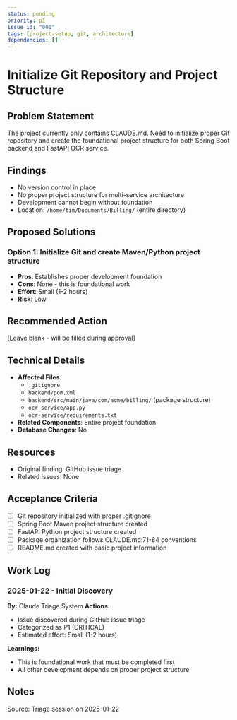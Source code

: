 ```yaml
---
status: pending
priority: p1
issue_id: "001"
tags: [project-setup, git, architecture]
dependencies: []
---
```


# Initialize Git Repository and Project Structure

## Problem Statement
The project currently only contains CLAUDE.md. Need to initialize proper Git repository and create the foundational project structure for both Spring Boot backend and FastAPI OCR service.

## Findings
- No version control in place
- No proper project structure for multi-service architecture
- Development cannot begin without foundation
- Location: `/home/tim/Documents/Billing/` (entire directory)

## Proposed Solutions

### Option 1: Initialize Git and create Maven/Python project structure
- **Pros**: Establishes proper development foundation
- **Cons**: None - this is foundational work
- **Effort**: Small (1-2 hours)
- **Risk**: Low

## Recommended Action
[Leave blank - will be filled during approval]

## Technical Details
- **Affected Files**:
  - `.gitignore`
  - `backend/pom.xml`
  - `backend/src/main/java/com/acme/billing/` (package structure)
  - `ocr-service/app.py`
  - `ocr-service/requirements.txt`
- **Related Components**: Entire project foundation
- **Database Changes**: No

## Resources
- Original finding: GitHub issue triage
- Related issues: None

## Acceptance Criteria
- [ ] Git repository initialized with proper .gitignore
- [ ] Spring Boot Maven project structure created
- [ ] FastAPI Python project structure created
- [ ] Package organization follows CLAUDE.md:71-84 conventions
- [ ] README.md created with basic project information

## Work Log

### 2025-01-22 - Initial Discovery
**By:** Claude Triage System
**Actions:**
- Issue discovered during GitHub issue triage
- Categorized as P1 (CRITICAL)
- Estimated effort: Small (1-2 hours)

**Learnings:**
- This is foundational work that must be completed first
- All other development depends on proper project structure

## Notes
Source: Triage session on 2025-01-22